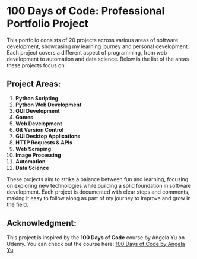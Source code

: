 # 100 Days of Code: Professional Portfolio Project

This portfolio consists of 20 projects across various areas of software development, showcasing my learning journey and personal development. Each project covers a different aspect of programming, from web development to automation and data science. Below is the list of the areas these projects focus on:

## Project Areas:
1. **Python Scripting**
2. **Python Web Development**
3. **GUI Development**
4. **Games**
5. **Web Development**
6. **Git Version Control**
7. **GUI Desktop Applications**
8. **HTTP Requests & APIs**
9. **Web Scraping**
10. **Image Processing**
11. **Automation**
12. **Data Science**

These projects aim to strike a balance between fun and learning, focusing on exploring new technologies while building a solid foundation in software development. Each project is documented with clear steps and comments, making it easy to follow along as part of my journey to improve and grow in the field.

## Acknowledgment:
This project is inspired by the **100 Days of Code** course by Angela Yu on Udemy. You can check out the course here: [100 Days of Code by Angela Yu](https://www.udemy.com/course/100-days-of-code/?couponCode=ST15MT100124A).

